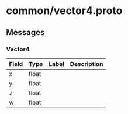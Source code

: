 
# common/vector4.proto



## Messages

### Vector4



| Field | Type | Label | Description |
| ----- | ---- | ----- | ----------- |
| x | float |  |  |
| y | float |  |  |
| z | float |  |  |
| w | float |  |  |



 <!-- end of messages -->

 <!-- end of enums -->

 <!-- end of files -->